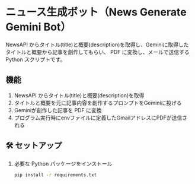 # ニュース生成ボット（News Generate Gemini Bot）
NewsAPI からタイトル(title)と概要(description)を取得し、Geminiに取得したタイトルと概要から記事を創作してもらい、 PDF に変換し、メールで送信する Python スクリプトです。

##  機能
1. NewsAPI からタイトル(title)と概要(description)を取得
2. タイトルと概要を元に記事内容を創作するプロンプトをGeminiに投げる
3. Geminiが創作した記事を PDF に変換
4. プログラム実行時にenvファイルに定義したGmailアドレスにPDFが送信される

## 🛠 セットアップ
1. 必要な Python パッケージをインストール
   ```sh
   pip install -r requirements.txt
